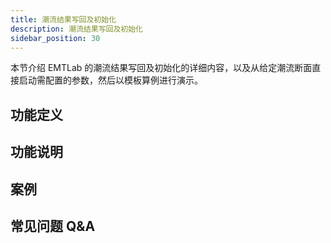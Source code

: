 ```yaml
---
title: 潮流结果写回及初始化
description: 潮流结果写回及初始化
sidebar_position: 30
---
```


本节介绍 EMTLab 的潮流结果写回及初始化的详细内容，以及从给定潮流断面直接启动需配置的参数，然后以模板算例进行演示。

## 功能定义


## 功能说明


## 案例


## 常见问题 Q&A